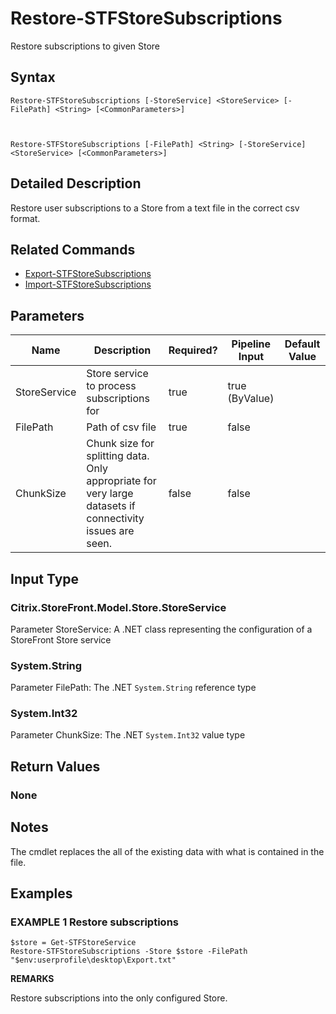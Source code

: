 ﻿# Restore-STFStoreSubscriptions

Restore subscriptions to given Store

## Syntax

```
Restore-STFStoreSubscriptions [-StoreService] <StoreService> [-FilePath] <String> [<CommonParameters>]



Restore-STFStoreSubscriptions [-FilePath] <String> [-StoreService] <StoreService> [<CommonParameters>]
```

## Detailed Description

Restore user subscriptions to a Store from a text file in the correct csv format.

## Related Commands

* [Export-STFStoreSubscriptions](Export-STFStoreSubscriptions.md)
* [Import-STFStoreSubscriptions](Import-STFStoreSubscriptions.md)

## Parameters

| Name   | Description | Required? | Pipeline Input | Default Value |
| --- | --- | --- | --- | --- |
|StoreService|Store service to process subscriptions for|true|true (ByValue)| |
|FilePath|Path of csv file|true|false| |
|ChunkSize|Chunk size for splitting data. Only appropriate for very large datasets if connectivity issues are seen.|false|false| |

## Input Type

### Citrix.StoreFront.Model.Store.StoreService

Parameter StoreService: A .NET class representing the configuration of a StoreFront Store service

### System.String

Parameter FilePath: The .NET `System.String` reference type

### System.Int32

Parameter ChunkSize: The .NET `System.Int32` value type

## Return Values

### None

## Notes

The cmdlet replaces the all of the existing data with what is contained in the file.

## Examples

### EXAMPLE 1 Restore subscriptions

```
$store = Get-STFStoreService
Restore-STFStoreSubscriptions -Store $store -FilePath "$env:userprofile\desktop\Export.txt"
```

**REMARKS**

Restore subscriptions into the only configured Store.
